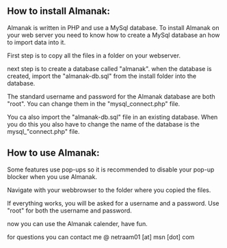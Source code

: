 ## How to install Almanak:

Almanak is written in PHP and use a MySql database. To install Almanak on your web server you need to know how to create a MySql database an how to import data into it.

First step is to copy all the files in a folder on your webserver.

next step is to create a database called "almanak". 
when the database is created, import the "almanak-db.sql" from the install folder into the database. 

The standard username and password for the Almanak database are both "root". 
You can change them in the "mysql_connect.php" file. 

You ca also import the "almanak-db.sql" file in an existing database.
When you do this you also have to change the name of the database is the mysql_"connect.php" file.



## How to use Almanak:

Some features use pop-ups so it is recommended to disable your pop-up blocker when you use Almanak.

Navigate with your webbrowser to the folder where you copied the files.

If everything works, you will be asked for a username and a password.
Use "root" for both the username and password.

now you can use the Almanak calender, have fun. 

for questions you can contact me @ netraam01 [at] msn [dot] com
